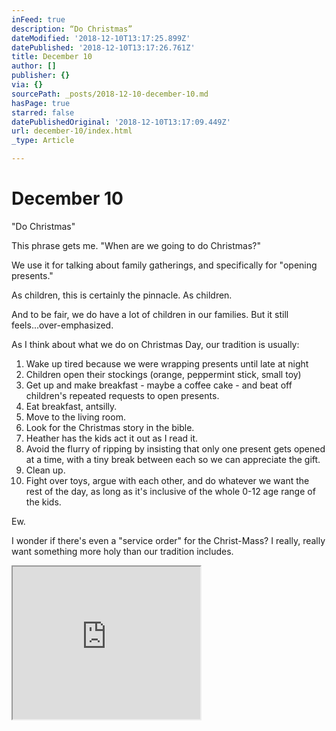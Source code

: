 ```yaml
---
inFeed: true
description: “Do Christmas”
dateModified: '2018-12-10T13:17:25.899Z'
datePublished: '2018-12-10T13:17:26.761Z'
title: December 10
author: []
publisher: {}
via: {}
sourcePath: _posts/2018-12-10-december-10.md
hasPage: true
starred: false
datePublishedOriginal: '2018-12-10T13:17:09.449Z'
url: december-10/index.html
_type: Article

---
```

# December 10

"Do Christmas"

This phrase gets me. "When are we going to do Christmas?"

We use it for talking about family gatherings, and specifically for "opening presents."

As children, this is certainly the pinnacle. As children.

And to be fair, we do have a lot of children in our families. But it still feels...over-emphasized.

As I think about what we do on Christmas Day, our tradition is usually:

1. Wake up tired because we were wrapping presents until late at night
2. Children open their stockings (orange, peppermint stick, small toy)
3. Get up and make breakfast - maybe a coffee cake - and beat off children's repeated requests to open presents.
4. Eat breakfast, antsilly.
5. Move to the living room.
6. Look for the Christmas story in the bible.
7. Heather has the kids act it out as I read it.
8. Avoid the flurry of ripping by insisting that only one present gets opened at a time, with a tiny break between each so we can appreciate the gift.
9. Clean up.
10. Fight over toys, argue with each other, and do whatever we want the rest of the day, as long as it's inclusive of the whole 0-12 age range of the kids.

Ew.

I wonder if there's even a "service order" for the Christ-Mass? I really, really want something more holy than our tradition includes.

<iframe src="https://the-grid.github.io/ed-userhtml/?g=eJxNUcFOwzAMvfcroiLRVlrTDW603WESBy67ACeEUJq4W7o1qWJ3YkL8O-7WSdzi-Pk9v-fK2JOwpo7bJg_eU7yuCv5aRxXqYAdap-3oNFnvUrMQuGBsJn4iIU4qiI7rtkNRCyN3QM9H6MERbs5vardVPaSYfSw_S0bbVqT_MZvzi0mZKhMBaAxuwsxEOoAimHHMUHJDWsM9a64wiUFzmeyJBnwqCu2dA02yVRoa7w_SARXgvt5fCzQH2eHdd9v0x3p1f4KAbKU-PcqHZCLj7eWgAittvQFpHUKgDbQ-QDq7y8roNzVej9M-C5Fcc0n4ddPLO2SdJMvKqphTi6JqClYfFeIlW-37SzaxMIpUvg_Q1vFkgPcPwA6Qwsg5u53eB4vUK5Q8UxjQ0DcQ8tVyHnVjP3gkpl3djvUHzDiXdw" height="244" style=""></iframe>